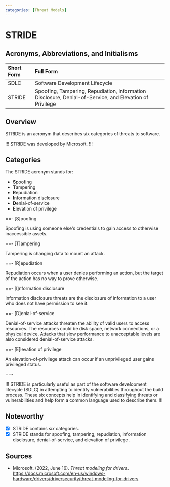```yaml
---
categories: [Threat Models]
---
```


# STRIDE

## Acronyms, Abbreviations, and Initialisms

Short Form | Full Form
:--- | :---
SDLC | Software Development Lifecycle
STRIDE | Spoofing, Tampering, Repudiation, Information Disclosure, Denial-of-Service, and Elevation of Privilege

## Overview

STRIDE is an acronym that describes six categories of threats to software.

!!!
STRIDE was developed by Microsoft.
!!!

## Categories

The STRIDE acronym stands for:

- **S**poofing
- **T**ampering
- **R**epudiation
- **I**nformation disclosure
- **D**enial-of-service
- **E**levation of privilege

==- [S]poofing

Spoofing is using someone else's credentials to gain access to otherwise inaccessible assets.

==- [T]ampering

Tampering is changing data to mount an attack.

==- [R]epudiation

Repudiation occurs when a user denies performing an action, but the target of the action has no way to prove otherwise.

==- [I]nformation disclosure

Information disclosure threats are the disclosure of information to a user who does not have permission to see it.

==- [D]enial-of-service

Denial-of-service attacks threaten the ability of valid users to access resources. The resources could be disk space, network connections, or a physical device. Attacks that slow performance to unacceptable levels are also considered denial-of-service attacks.

==- [E]levation of privilege

An elevation-of-privilege attack can occur if an unprivileged user gains privileged status.

==-

!!!
STRIDE is particularly useful as part of the software development lifecycle (SDLC) in attempting to identify vulnerabilities throughout the build process. These six concepts help in identifying and classifying threats or vulnerabilities and help form a common language used to describe them.
!!!

## Noteworthy

- [x] STRIDE contains *six* categories.
- [x] STRIDE stands for spoofing, tampering, repudiation, information disclosure, denial-of-service, and elevation of privilege.

## Sources

- Microsoft. (2022, June 16). *Threat modeling for drivers*. https://docs.microsoft.com/en-us/windows-hardware/drivers/driversecurity/threat-modeling-for-drivers
